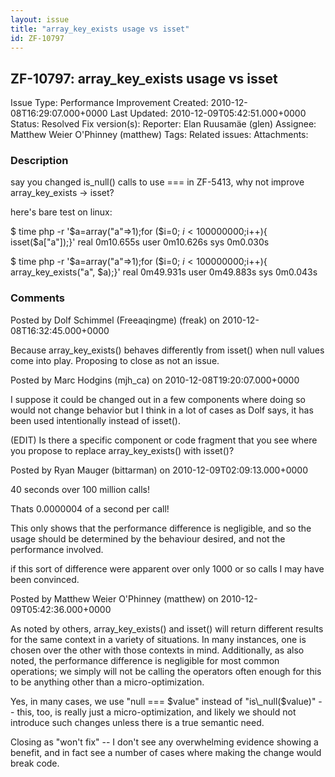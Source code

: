 ```yaml
---
layout: issue
title: "array_key_exists usage vs isset"
id: ZF-10797
---
```


ZF-10797: array\_key\_exists usage vs isset
-------------------------------------------

 Issue Type: Performance Improvement Created: 2010-12-08T16:29:07.000+0000 Last Updated: 2010-12-09T05:42:51.000+0000 Status: Resolved Fix version(s): 
 Reporter:  Elan Ruusamäe (glen)  Assignee:  Matthew Weier O'Phinney (matthew)  Tags: 
 Related issues: 
 Attachments: 
### Description

say you changed is\_null() calls to use === in ZF-5413, why not improve array\_key\_exists -> isset?

here's bare test on linux:

$ time php -r '$a=array("a"=>1);for ($i=0; $i<100000000;$i++){ isset($a["a"]);}' real 0m10.655s user 0m10.626s sys 0m0.030s

$ time php -r '$a=array("a"=>1);for ($i=0; $i<100000000;$i++){ array\_key\_exists("a", $a);}' real 0m49.931s user 0m49.883s sys 0m0.043s

 

 

### Comments

Posted by Dolf Schimmel (Freeaqingme) (freak) on 2010-12-08T16:32:45.000+0000

Because array\_key\_exists() behaves differently from isset() when null values come into play. Proposing to close as not an issue.

 

 

Posted by Marc Hodgins (mjh\_ca) on 2010-12-08T19:20:07.000+0000

I suppose it could be changed out in a few components where doing so would not change behavior but I think in a lot of cases as Dolf says, it has been used intentionally instead of isset().

(EDIT) Is there a specific component or code fragment that you see where you propose to replace array\_key\_exists() with isset()?

 

 

Posted by Ryan Mauger (bittarman) on 2010-12-09T02:09:13.000+0000

40 seconds over 100 million calls!

Thats 0.0000004 of a second per call!

This only shows that the performance difference is negligible, and so the usage should be determined by the behaviour desired, and not the performance involved.

if this sort of difference were apparent over only 1000 or so calls I may have been convinced.

 

 

Posted by Matthew Weier O'Phinney (matthew) on 2010-12-09T05:42:36.000+0000

As noted by others, array\_key\_exists() and isset() will return different results for the same context in a variety of situations. In many instances, one is chosen over the other with those contexts in mind. Additionally, as also noted, the performance difference is negligible for most common operations; we simply will not be calling the operators often enough for this to be anything other than a micro-optimization.

Yes, in many cases, we use "null === $value" instead of "is\_null($value)" -- this, too, is really just a micro-optimization, and likely we should not introduce such changes unless there is a true semantic need.

Closing as "won't fix" -- I don't see any overwhelming evidence showing a benefit, and in fact see a number of cases where making the change would break code.

 

 